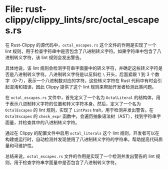 # File: rust-clippy/clippy_lints/src/octal_escapes.rs

在 Rust-Clippy 的源代码中，`octal_escapes.rs` 这个文件的作用是实现了一个 lint 规则，用于检查字符串中是否包含了八进制转义字符。如果字符串中包含了八进制转义字符，该 lint 规则会发出警告。

具体地说，该 lint 规则会检测字符串字面量中的转义字符，并确定这些转义字符是否是八进制转义字符。八进制转义字符是以反斜杠 `\` 开头，后面紧跟 1 到 3 个数字（0-7），表示一个八进制数对应的字符。这些转义字符在 Rust 代码中有时会引起混淆和错误，因此 Clippy 提供了这个 lint 规则来帮助开发者检测此类问题。

在 `octal_escapes.rs` 文件中，首先定义了一个名为 `OctalLiteral` 的结构体，用于表示八进制转义字符的位置和转义字符本身。然后，定义了一个名为 `OctalEscapes` 的 lint 规则，实现了 `LintPass` trait，用于检测并发出警告。在 `OctalEscapes` 的 `check_expr` 函数中，会遍历抽象语法树（AST），找到字符串字面量，并检查其中的八进制转义字符。

通过在 Clippy 的配置文件中启用 `octal_literals` 这个 lint 规则，开发者可以在构建或运行时，自动检测并发现使用了八进制转义字符的字符串，帮助提高代码质量和可维护性。

总结来说，`octal_escapes.rs` 文件的作用是实现了一个检测并发出警告的 lint 规则，用于检查字符串字面量中是否包含了八进制转义字符。


